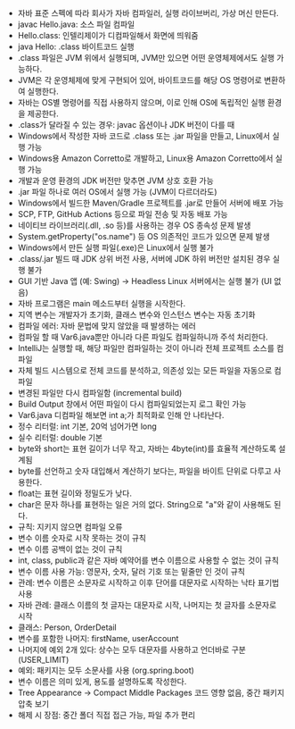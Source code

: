 - 자바 표준 스펙에 따라 회사가 자바 컴파일러, 실행 라이브버리, 가상 머신 만든다.
- javac Hello.java: 소스 파일 컴파일
- Hello.class: 인텔리제이가 디컴파일해서 화면에 띄워줌
- java Hello: .class 바이트코드 실행
- .class 파일은 JVM 위에서 실행되며, JVM만 있으면 어떤 운영체제에서도 실행 가능하다.
- JVM은 각 운영체제에 맞게 구현되어 있어, 바이트코드를 해당 OS 명령어로 변환하여 실행한다.
- 자바는 OS별 명령어를 직접 사용하지 않으며, 이로 인해 OS에 독립적인 실행 환경을 제공한다.
- .class가 달라질 수 있는 경우: javac 옵션이나 JDK 버전이 다를 때
- Windows에서 작성한 자바 코드로 .class 또는 .jar 파일을 만들고, Linux에서 실행 가능
- Windows용 Amazon Corretto로 개발하고, Linux용 Amazon Corretto에서 실행 가능
- 개발과 운영 환경의 JDK 버전만 맞추면 JVM 상호 호환 가능
- .jar 파일 하나로 여러 OS에서 실행 가능 (JVM이 다르더라도)
- Windows에서 빌드한 Maven/Gradle 프로젝트를 .jar로 만들어 서버에 배포 가능
- SCP, FTP, GitHub Actions 등으로 파일 전송 및 자동 배포 가능
- 네이티브 라이브러리(.dll, .so 등)를 사용하는 경우 OS 종속성 문제 발생
- System.getProperty("os.name") 등 OS 의존적인 코드가 있으면 문제 발생
- Windows에서 만든 실행 파일(.exe)은 Linux에서 실행 불가
- .class/.jar 빌드 때 JDK 상위 버전 사용, 서버에 JDK 하위 버전만 설치된 경우 실행 불가
- GUI 기반 Java 앱 (예: Swing) → Headless Linux 서버에서는 실행 불가 (UI 없음)
- 자바 프로그램은 main 메소드부터 실행을 시작한다.
- 지역 변수는 개발자가 초기화, 클래스 변수와 인스턴스 변수는 자동 초기화
- 컴파일 에러: 자바 문법에 맞지 않았을 때 발생하는 에러
- 컴파일 할 때 Var6.java뿐만 아니라 다른 파일도 컴파일하니까 주석 처리한다.
- IntelliJ는 실행할 때, 해당 파일만 컴파일하는 것이 아니라 전체 프로젝트 소스를 컴파일
- 자체 빌드 시스템으로 전체 코드를 분석하고, 의존성 있는 모든 파일을 자동으로 컴파일
- 변경된 파일만 다시 컴파일함 (incremental build)
- Build Output 창에서 어떤 파일이 다시 컴파일되었는지 로그 확인 가능
- Var6.java 디컴파일 해보면 int a;가 최적화로 인해 안 나타난다.
- 정수 리터럴: int 기본, 20억 넘어가면 long
- 실수 리터럴: double 기본
- byte와 short는 표현 길이가 너무 작고, 자바는 4byte(int)를 효율적 계산하도록 설계됨
- byte를 선언하고 숫자 대입해서 계산하기 보다는, 파일을 바이트 단위로 다루고 사용한다.
- float는 표현 길이와 정밀도가 낮다.
- char은 문자 하나를 표현하는 일은 거의 없다. String으로 "a"와 같이 사용해도 된다.
- 규칙: 지키지 않으면 컴파일 오류
- 변수 이름 숫자로 시작 못하는 것이 규칙
- 변수 이름 공백이 없는 것이 규칙
- int, class, public과 같은 자바 예약어를 변수 이름으로 사용할 수 없는 것이 규칙
- 변수 이름 사용 가능: 영문자, 숫자, 달러 기호 또는 밑줄만 인 것이 규칙
- 관례: 변수 이름은 소문자로 시작하고 이후 단어를 대문자로 시작하는 낙타 표기법 사용
- 자바 관례: 클래스 이름의 첫 글자는 대문자로 시작, 나머지는 첫 글자를 소문자로 시작
- 클래스: Person, OrderDetail
- 변수를 포함한 나머지: firstName, userAccount
- 나머지에 예외 2개 있다: 상수는 모두 대문자를 사용하고 언더바로 구분 (USER_LIMIT)
- 예외: 패키지는 모두 소문사를 사용 (org.spring.boot)
- 변수 이름은 의미 있게, 용도를 설명하도록 작성한다.
- Tree Appearance → Compact Middle Packages 코드 영향 없음, 중간 패키지 압축 보기
- 해제 시 장점: 중간 폴더 직접 접근 가능, 파일 추가 편리